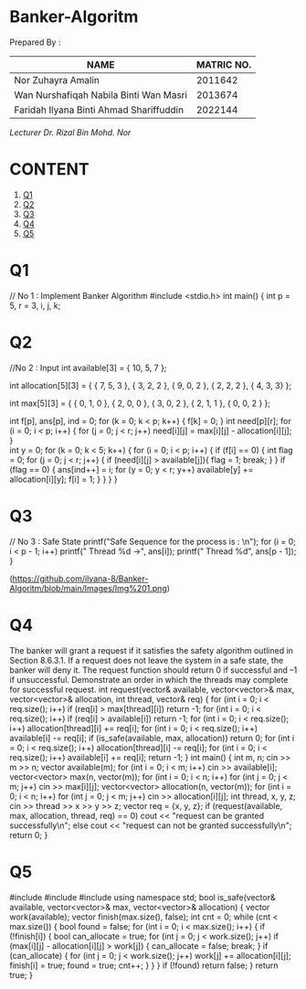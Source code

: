 # Banker-Algoritm
Prepared By : 

| NAME  | MATRIC NO. |
| ------------- | ------------- |
| Nor Zuhayra Amalin   | 2011642  |
| Wan Nurshafiqah Nabila Binti Wan Masri   | 2013674  |
| Faridah Ilyana Binti Ahmad Shariffuddin  | 2022144  |

*Lecturer Dr. Rizal Bin Mohd. Nor*


# CONTENT
1. [Q1](https://github.com/ilyana-8/Banker-Algorithm/blob/main/README.md#Q1)
2. [Q2](https://github.com/ilyana-8/Banker-Algorithm/blob/main/README.md#Q2)
3. [Q3](https://github.com/ilyana-8/Banker-Algorithm/blob/main/README.md#Q3)
4. [Q4](https://github.com/ilyana-8/Banker-Algorithm/blob/main/README.md#Q4)
5. [Q5](https://github.com/ilyana-8/Banker-Algorithm/blob/main/README.md#Q5)


# Q1
// No 1 : Implement Banker Algorithm
#include <stdio.h>
int main()
{
int p = 5, r = 3, i, j, k;


# Q2
//No 2 : Input
int available[3] = { 10, 5, 7 };

int allocation[5][3] = { { 7, 5, 3 },
                         { 3, 2, 2 },
                         { 9, 0, 2 },
                         { 2, 2, 2 },
                         { 4, 3, 3} };
                         
int max[5][3] = { { 0, 1, 0 },
                { 2, 0, 0 },
                { 3, 0, 2 },
                { 2, 1, 1 },
                { 0, 0, 2 } };
                
int f[p], ans[p], ind = 0;
for (k = 0; k < p; k++) {
     f[k] = 0;
    }
int need[p][r];
for (i = 0; i < p; i++) {
     for (j = 0; j < r; j++) 
	 need[i][j] = max[i][j] - allocation[i][j];
    }  
int y = 0;
for (k = 0; k < 5; k++) {
     for (i = 0; i < p; i++) {
     if (f[i] == 0) {
     int flag = 0;
         for (j = 0; j < r; j++) {
             if (need[i][j] > available[j]){ flag = 1; 
			 break;
                 } 
            }
			if (flag == 0) { ans[ind++] = i;
                for (y = 0; y < r; y++) 
                     available[y] += allocation[i][y];
                     f[i] = 1;
                } 
        }
        }
    }
    
    
# Q3
// No 3 : Safe State
printf("Safe Sequence for the process is : \n");
for (i = 0; i < p - 1; i++) 
	printf(" Thread %d ->", ans[i]); 
	printf(" Thread %d", ans[p - 1]);
}

(https://github.com/ilyana-8/Banker-Algoritm/blob/main/Images/Img%201.png)


# Q4
The banker will grant a request if it satisfies the safety algorithm outlined in Section 8.6.3.1. If a request does not leave the system in a safe state, the banker will deny it. The request function should return 0 if successful and –1 if unsuccessful. Demonstrate an order in which the threads may complete for successful request.  int request(vector<int>& available, vector<vector<int>>& max, vector<vector<int>>& allocation, int thread, vector<int>& req) {
for (int i = 0; i < req.size(); i++)
if (req[i] > max[thread][i])
return -1;
for (int i = 0; i < req.size(); i++)
if (req[i] > available[i])
return -1;
for (int i = 0; i < req.size(); i++) allocation[thread][i] += req[i];
for (int i = 0; i < req.size(); i++) available[i] -= req[i];
if (is_safe(available, max, allocation))
return 0;
for (int i = 0; i < req.size(); i++) allocation[thread][i] -= req[i];
for (int i = 0; i < req.size(); i++) available[i] += req[i];
return -1;
}
int main() {
int m, n; cin >> m >> n; vector<int> available(m);
for (int i = 0; i < m; i++) cin >> available[i]; vector<vector<int>> max(n, vector<int>(m));
for (int i = 0; i < n; i++)
for (int j = 0; j < m; j++) cin >> max[i][j]; vector<vector<int>> allocation(n, vector<int>(m));
for (int i = 0; i < n; i++)
for (int j = 0; j < m; j++) cin >> allocation[i][j];
int thread, x, y, z; cin >> thread >> x >> y >> z; vector<int> req = {x, y, z};
if (request(available, max, allocation, thread, req) == 0) cout << "request can be granted successfully\n"; else
cout << "request can not be granted successfully\n";
return 0;
}


# Q5
#include <iostream>
#include <vector>
#include <algorithm>
using namespace std;
bool is_safe(vector<int>& available, vector<vector<int>>& max, vector<vector<int>>& allocation) { vector<int> work(available); vector<bool> finish(max.size(), false);
int cnt = 0; while (cnt < max.size()) { bool found = false;
for (int i = 0; i < max.size(); i++) {
if (!finish[i]) { bool can_allocate = true;
for (int j = 0; j < work.size(); j++)
if (max[i][j] - allocation[i][j] > work[j]) { can_allocate = false; break;
}
if (can_allocate) {
for (int j = 0; j < work.size(); j++) work[j] += allocation[i][j]; finish[i] = true;
found = true; cnt++;
}
}
}
if (!found)
return false;
}
return true;
}
